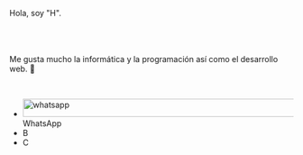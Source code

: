 <p> Hola, soy "H". </p> </br></br></br>
Me gusta mucho la informática y la programación así como el desarrollo web. 👋 </p></br>

<ul>
  <li><img width="532" height="32" alt="whatsapp" src="https://github.com/user-attachments/assets/711daf00-c296-4c54-8dd2-5563b24106b8" />WhatsApp
</li>
<li>B</li>  
  <li>C</li>
</ul>

